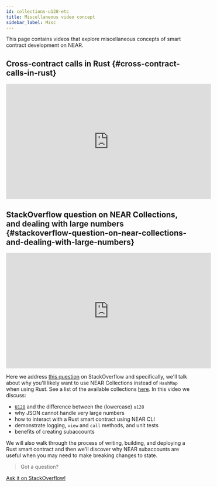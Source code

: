 ```yaml
---
id: collections-u128-etc
title: Miscellaneous video concept
sidebar_label: Misc
---
```


This page contains videos that explore miscellaneous concepts of smart contract development on NEAR.

## Cross-contract calls in Rust {#cross-contract-calls-in-rust}

<iframe
  width="560"
  height="315"
  src="https://www.youtube-nocookie.com/embed/971dTz6nM2g"
  frameborder="0"
  allow="accelerometer; autoplay; clipboard-write; encrypted-media; gyroscope; picture-in-picture"
  allowfullscreen>
</iframe>

## StackOverflow question on NEAR Collections, and dealing with large numbers {#stackoverflow-question-on-near-collections-and-dealing-with-large-numbers}

<iframe
  width="560"
  height="315"
  src="https://www.youtube-nocookie.com/embed/wC6CS7js-tc"
  frameborder="0"
  allow="accelerometer; autoplay; clipboard-write; encrypted-media; gyroscope; picture-in-picture"
  allowfullscreen>
</iframe>

Here we address [this question](https://stackoverflow.com/questions/64378144/why-cant-i-read-this-hashmap-in-a-near-contract/64438703#64438703) on StackOverflow and specifically, we'll talk about why you'll likely want to use NEAR Collections instead of `HashMap` when using Rust. See a list of the available collections [here](https://docs.rs/near-sdk/2.0.0/near_sdk/collections/index.html). In this video we discuss:

- [`U128`](https://docs.rs/near-sdk/2.0.0/near_sdk/json_types/struct.U128.html) and the difference between the (lowercase) `u128`
- why JSON cannot handle very large numbers
- how to interact with a Rust smart contract using NEAR CLI
- demonstrate logging, `view` and `call` methods, and unit tests 
- benefits of creating subaccounts

We will also walk through the process of writing, building, and deploying a Rust smart contract and then we'll discover why NEAR subaccounts are useful when you may need to make breaking changes to state.

>Got a question?
<a href="https://stackoverflow.com/questions/tagged/nearprotocol">
  <h8>Ask it on StackOverflow!</h8>
</a>

